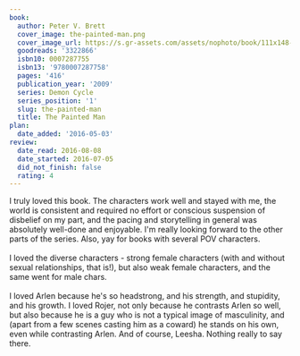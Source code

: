 ```yaml
---
book:
  author: Peter V. Brett
  cover_image: the-painted-man.png
  cover_image_url: https://s.gr-assets.com/assets/nophoto/book/111x148-bcc042a9c91a29c1d680899eff700a03.png
  goodreads: '3322866'
  isbn10: 0007287755
  isbn13: '9780007287758'
  pages: '416'
  publication_year: '2009'
  series: Demon Cycle
  series_position: '1'
  slug: the-painted-man
  title: The Painted Man
plan:
  date_added: '2016-05-03'
review:
  date_read: 2016-08-08
  date_started: 2016-07-05
  did_not_finish: false
  rating: 4
---
```


I truly loved this book. The characters work well and stayed with me, the world is consistent and required no effort or conscious suspension of disbelief on my part, and the pacing and storytelling in general was absolutely well-done and enjoyable. I'm really looking forward to the other parts of the series. Also, yay for books with several POV characters.<br /><br />I loved the diverse characters - strong female characters (with and without sexual relationships, that is!), but also weak female characters, and the same went for male chars.<br /><br />I loved Arlen because he's so headstrong, and his strength, and stupidity, and his growth. I loved Rojer, not only because he contrasts Arlen so well, but also because he is a guy who is not a typical image of masculinity, and (apart from a few scenes casting him as a coward) he stands on his own, even while contrasting Arlen. And of course, Leesha. Nothing really to say there.
